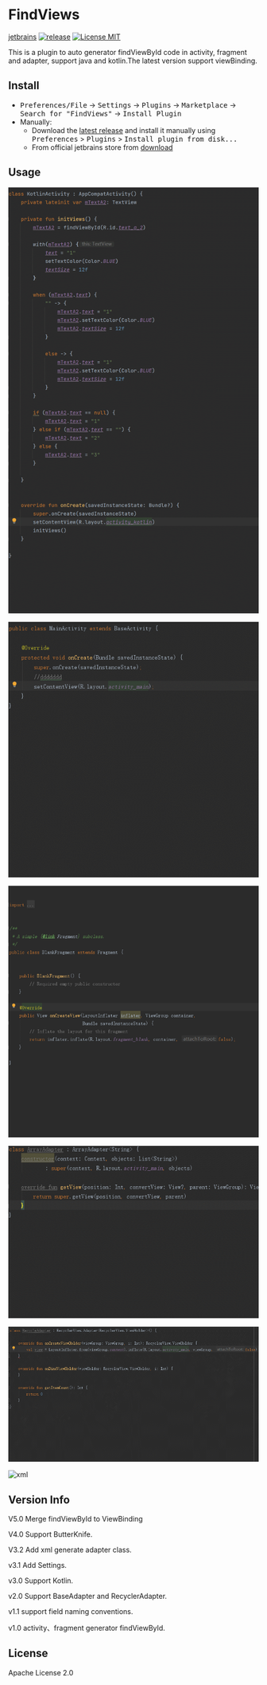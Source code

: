 # FindViews
[jetbrains](https://plugins.jetbrains.com/plugin/12609-findviews)
[![release](https://img.shields.io/badge/Release-V5.0-blue.svg)](https://github.com/a741762308/FindViews/releases)
[![License MIT](http://img.shields.io/badge/license-Apache2.0-orange.svg)](https://raw.githubusercontent.com/a741762308/FindViews/master/LICENSE)

This is a plugin to auto generator findViewById code in activity, fragment and adapter,
support java and kotlin.The latest version support viewBinding.

## Install   
- <kbd>Preferences/File</kbd> -> <kbd>Settings</kbd> -> <kbd>Plugins</kbd> -> <kbd>Marketplace</kbd> -> <kbd>Search for "FindViews"</kbd> -> <kbd>Install Plugin</kbd>
- Manually:
  - Download the [latest release](https://github.com/a741762308/FindViews/tree/master/libs) and install it manually using <kbd>Preferences</kbd> > <kbd>Plugins</kbd> > <kbd>Install plugin from disk...</kbd>
  - From official jetbrains store from [download](https://plugins.jetbrains.com/plugin/12609-findviews)
 
 ## Usage

 ![viewBinding](/screenshot/viewbinding.gif)

 ![activity](/screenshot/activity.gif)
 
 ![fragment](/screenshot/fragment.gif)
 
 ![baseAdapter](/screenshot/kotlin_base.gif)
 
 ![recyclerAdapter](/screenshot/kotlin_recycler.gif)
  
 ![xml](/screenshot/xml.gif) 
  
 ## Version Info
 V5.0 Merge findViewById to ViewBinding

 V4.0 Support ButterKnife.
 
 V3.2 Add xml generate adapter class.
 
 v3.1 Add Settings.
 
 v3.0 Support Kotlin.
 
 v2.0 Support BaseAdapter and RecyclerAdapter.
 
 v1.1 support field naming conventions.
 
 v1.0 activity、fragment generator findViewById.

 ## License
  Apache License 2.0
